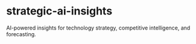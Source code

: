 # strategic-ai-insights
AI-powered insights for technology strategy, competitive intelligence, and forecasting.
